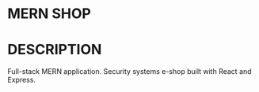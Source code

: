 # MERN SHOP
# DESCRIPTION
Full-stack MERN application. Security systems e-shop built with React and Express.

